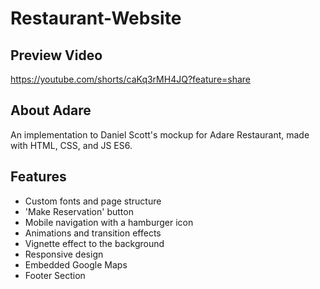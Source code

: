 # Restaurant-Website

## Preview Video

https://youtube.com/shorts/caKq3rMH4JQ?feature=share

## About Adare

An implementation to Daniel Scott's mockup for Adare Restaurant, made with HTML, CSS, and JS ES6.

## Features

- Custom fonts and page structure
- 'Make Reservation' button
- Mobile navigation with a hamburger icon
- Animations and transition effects
- Vignette effect to the background
- Responsive design
- Embedded Google Maps
- Footer Section
